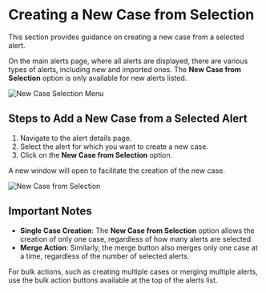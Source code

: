 # Creating a New Case from Selection

This section provides guidance on creating a new case from a selected alert.

On the main alerts page, where all alerts are displayed, there are various types of alerts, including new and imported ones. The **New Case from Selection** option is only available for new alerts listed.

![New Case Selection Menu](./images/alerts-actions.png)

## Steps to Add a New Case from a Selected Alert

1. Navigate to the alert details page.
2. Select the alert for which you want to create a new case.
3. Click on the **New Case from Selection** option.

A new window will open to facilitate the creation of the new case.

![New Case from Selection](./images/alerts-newcase-from-selection.png)

## Important Notes

- **Single Case Creation**: The **New Case from Selection** option allows the creation of only one case, regardless of how many alerts are selected.
- **Merge Action**: Similarly, the merge button also merges only one case at a time, regardless of the number of selected alerts.

For bulk actions, such as creating multiple cases or merging multiple alerts, use the bulk action buttons available at the top of the alerts list.